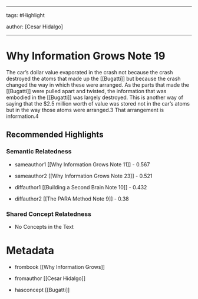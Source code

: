




---

tags: #Highlight

author: [Cesar Hidalgo]

---
# Why Information Grows Note 19




The car’s dollar value evaporated in the crash not because the crash destroyed the atoms that made up the  [[Bugatti]]  but because the crash changed the way in which these were arranged. As the parts that made the  [[Bugatti]]  were pulled apart and twisted, the information that was embodied in the  [[Bugatti]]  was largely destroyed. This is another way of saying that the $2.5 million worth of value was stored not in the car’s atoms but in the way those atoms were arranged.3 That arrangement is information.4


## Recommended Highlights

### Semantic Relatedness


- sameauthor1 [[Why Information Grows Note 11]] - 0.567

- sameauthor2 [[Why Information Grows Note 23]] - 0.521

- diffauthor1 [[Building a Second Brain Note 10]] - 0.432

- diffauthor2 [[The PARA Method Note 9]] - 0.38
### Shared Concept Relatedness


- No Concepts in the Text
# Metadata


- frombook [[Why Information Grows]]

- fromauthor [[Cesar Hidalgo]]

- hasconcept [[Bugatti]]